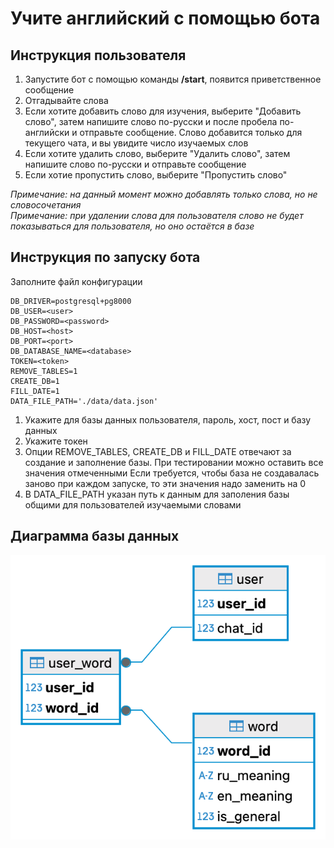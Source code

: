 # Учите английский с помощью бота

## Инструкция пользователя
1. Запустите бот с помощью команды __/start__, появится приветственное сообщение
2. Отгадывайте слова
3. Если хотите добавить слово для изучения, выберите "Добавить слово", затем напишите слово по-русски и после пробела по-английски и отправьте сообщение. Слово добавится только для текущего чата, и вы увидите число изучаемых слов
4. Если хотите удалить слово, выберите "Удалить слово", затем напишите слово по-русски и отправьте сообщение
5. Если хотие пропустить слово, выберите "Пропустить слово"

_Примечание: на данный момент можно добавлять только слова, но не словосочетания_\
_Примечание: при удалении слова для пользователя слово не будет показываться для пользователя, но оно остаётся в базе_

## Инструкция по запуску бота

Заполните файл конфигурации
```
DB_DRIVER=postgresql+pg8000
DB_USER=<user>
DB_PASSWORD=<password>
DB_HOST=<host>
DB_PORT=<port>
DB_DATABASE_NAME=<database>
TOKEN=<token>
REMOVE_TABLES=1
CREATE_DB=1
FILL_DATE=1
DATA_FILE_PATH='./data/data.json'
```
1. Укажите для базы данных пользователя, пароль, хост, пост и базу данных
2. Укажите токен
3. Опции REMOVE_TABLES, CREATE_DB и FILL_DATE отвечают за создание и заполнение базы. При тестировании можно оставить все значения отмеченными Если требуется, чтобы база не создавалась заново при каждом запуске, то эти значения надо заменить на 0
4. В DATA_FILE_PATH указан путь к данным для заполения базы общими для пользователей изучаемыми словами

## Диаграмма базы данных
![Диаграмма базы данных](img/diagram.png)